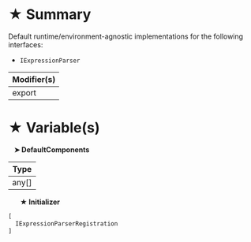 # &#9733; Summary

Default runtime/environment-agnostic implementations for the following interfaces:
- `IExpressionParser`

| Modifier(s)                            |
|----------------------------------------|
| export |

# &#9733; Variable(s)

&nbsp;&nbsp; **&#10148; DefaultComponents**

| Type                        |
|-----------------------------|
| any[] |

&nbsp;&nbsp;&nbsp;&nbsp;&nbsp; **&#9733; Initializer**

```ts
[
  IExpressionParserRegistration
]
```